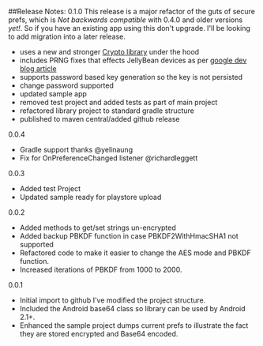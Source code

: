 ##Release Notes:
0.1.0
This release is a major refactor of the guts of secure prefs, which is *Not backwards compatible* with 0.4.0 and older versions _yet!_. So if you have an existing app using this don't upgrade. I'll be looking to add migration into a later release.

* uses a new and stronger [Crypto library](https://github.com/scottyab/java-aes-crypto) under the hood
* includes PRNG fixes that effects JellyBean devices as per [google dev blog article](http://android-developers.blogspot.nl/2013/08/some-securerandom-thoughts.html)
* supports password based key generation so the key is not persisted
* change password supported
* updated sample app
* removed test project and added tests as part of main project
* refactored library project to standard gradle structure
* published to maven central/added github release


0.0.4
* Gradle support thanks @yelinaung
* Fix for OnPreferenceChanged listener @richardleggett

0.0.3

* Added test Project
* Updated sample ready for playstore upload

0.0.2

* Added methods to get/set strings un-encrypted
* Added backup PBKDF function in case PBKDF2WithHmacSHA1 not supported
* Refactored code to make it easier to change the AES mode and PBKDF function.
* Increased iterations of PBKDF from 1000 to 2000.

0.0.1

* Initial import to github I've modified the project structure.
* Included the Android base64 class so library can be used by Android 2.1+.
* Enhanced the sample project dumps current prefs to illustrate the fact they are stored encrypted and Base64 encoded.